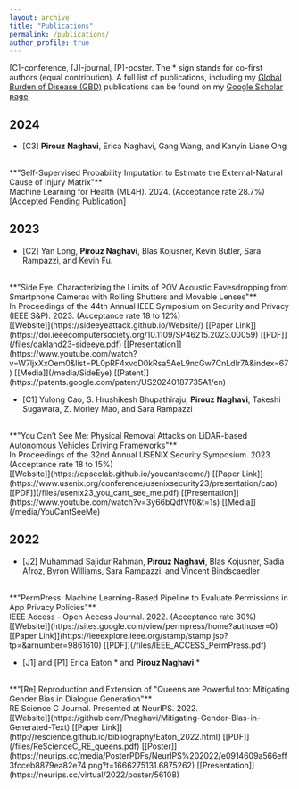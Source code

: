 ```yaml
---
layout: archive
title: "Publications"
permalink: /publications/
author_profile: true
---
```


[C]-conference, [J]-journal, [P]-poster. The * sign stands for co-first authors (equal contribution). 
A full list of publications, including my [Global Burden of Disease (GBD)](https://www.healthdata.org/research-analysis/gbd) publications can be found on my [Google Scholar page](https://scholar.google.com/citations?hl=en&user=cIx9hWcAAAAJ). 

## 2024
* [C3] __Pirouz Naghavi__, Erica Naghavi, Gang Wang, and Kanyin Liane Ong
<br/> 
**"Self-Supervised Probability Imputation to Estimate the External-Natural Cause of Injury Matrix"**
<br/>Machine Learning for Health (ML4H). 2024. (Acceptance rate 28.7%)<br/>
[Accepted Pending Publication]


## 2023
* [C2] Yan Long, __Pirouz Naghavi__, Blas Kojusner, Kevin Butler, Sara Rampazzi, and Kevin Fu. 
<br/> 
**"Side Eye: Characterizing the Limits of POV Acoustic Eavesdropping from Smartphone Cameras with Rolling Shutters and Movable Lenses"**
<br/>
In Proceedings of the 44th Annual IEEE Symposium on Security and Privacy (IEEE S&P). 2023. (Acceptance rate 18 to 12%)<br/>
[[Website]](https://sideeyeattack.github.io/Website/)  [[Paper Link]](https://doi.ieeecomputersociety.org/10.1109/SP46215.2023.00059)  [[PDF]](/files/oakland23-sideeye.pdf)  [[Presentation]](https://www.youtube.com/watch?v=W7ljxXxOem0&list=PL0pRF4xvoD0kRsa5AeL9ncGw7CnLdIr7A&index=67)  [[Media]](/media/SideEye) [[Patent]](https://patents.google.com/patent/US20240187735A1/en) 

* [C1] Yulong Cao, S. Hrushikesh Bhupathiraju, __Pirouz Naghavi__, Takeshi Sugawara, Z. Morley Mao, and Sara Rampazzi
<br/> 
**"You Can’t See Me: Physical Removal Attacks on LiDAR-based Autonomous Vehicles Driving Frameworks"**
<br/>
In Proceedings of the 32nd Annual USENIX Security Symposium. 2023. (Acceptance rate 18 to 15%)<br/>
[[Website]](https://cpseclab.github.io/youcantseeme/)  [[Paper Link]](https://www.usenix.org/conference/usenixsecurity23/presentation/cao)  [[PDF]](/files/usenix23_you_cant_see_me.pdf)  [[Presentation]](https://www.youtube.com/watch?v=3y66bQdfVf0&t=1s)  [[Media]](/media/YouCantSeeMe)


## 2022
* [J2] Muhammad Sajidur Rahman, __Pirouz Naghavi__, Blas Kojusner, Sadia Afroz, Byron Williams, Sara Rampazzi, and Vincent Bindscaedler
<br/> 
**"PermPress: Machine Learning-Based Pipeline to Evaluate Permissions in App Privacy Policies"**
<br/>
IEEE Access - Open Access Journal. 2022. (Acceptance rate 30%)<br/>
[[Website]](https://sites.google.com/view/permpress/home?authuser=0) [[Paper Link]](https://ieeexplore.ieee.org/stamp/stamp.jsp?tp=&arnumber=9861610)  [[PDF]](/files/IEEE_ACCESS_PermPress.pdf)

* [J1] and [P1] Erica Eaton * and __Pirouz Naghavi__ * 
<br/> 
**"[Re] Reproduction and Extension of "Queens are Powerful too: Mitigating Gender Bias in Dialogue Generation"**
<br/>
RE Science C Journal. Presented at NeurIPS. 2022.<br/>
[[Website]](https://github.com/Pnaghavi/Mitigating-Gender-Bias-in-Generated-Text) [[Paper Link]](http://rescience.github.io/bibliography/Eaton_2022.html)  [[PDF]](/files/ReScienceC_RE_queens.pdf) [[Poster]](https://neurips.cc/media/PosterPDFs/NeurIPS%202022/e0914609a566eff3fcceb8879ea82e74.png?t=1666275131.6875262) [[Presentation]](https://neurips.cc/virtual/2022/poster/56108)